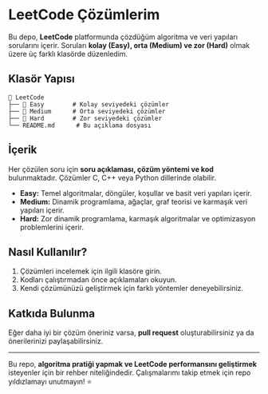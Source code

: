 # LeetCode Çözümlerim

Bu depo, **LeetCode** platformunda çözdüğüm algoritma ve veri yapıları sorularını içerir. Soruları **kolay (Easy), orta (Medium) ve zor (Hard)** olmak üzere üç farklı klasörde düzenledim.

## Klasör Yapısı

```
📂 LeetCode
├── 📂 Easy        # Kolay seviyedeki çözümler
├── 📂 Medium      # Orta seviyedeki çözümler
├── 📂 Hard        # Zor seviyedeki çözümler
└── README.md      # Bu açıklama dosyası
```

## İçerik

Her çözülen soru için **soru açıklaması, çözüm yöntemi ve kod** bulunmaktadır. Çözümler C, C++ veya Python dillerinde olabilir.

- **Easy:** Temel algoritmalar, döngüler, koşullar ve basit veri yapıları içerir.
- **Medium:** Dinamik programlama, ağaçlar, graf teorisi ve karmaşık veri yapıları içerir.
- **Hard:** Zor dinamik programlama, karmaşık algoritmalar ve optimizasyon problemlerini içerir.

## Nasıl Kullanılır?

1. Çözümleri incelemek için ilgili klasöre girin.
2. Kodları çalıştırmadan önce açıklamaları okuyun.
3. Kendi çözümünüzü geliştirmek için farklı yöntemler deneyebilirsiniz.

## Katkıda Bulunma

Eğer daha iyi bir çözüm öneriniz varsa, **pull request** oluşturabilirsiniz ya da önerilerinizi paylaşabilirsiniz.

---

Bu repo, **algoritma pratiği yapmak ve LeetCode performansını geliştirmek** isteyenler için bir rehber niteliğindedir. Çalışmalarımı takip etmek için repo yıldızlamayı unutmayın! ⭐

